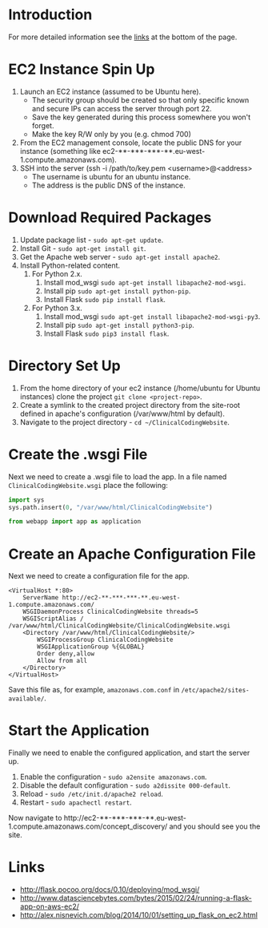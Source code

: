 # Introduction

For more detailed information see the [links](#Links) at the bottom of the page.

# EC2 Instance Spin Up

1. Launch an EC2 instance (assumed to be Ubuntu here).
    * The security group should be created so that only specific known and secure IPs can access the server through port 22.
    * Save the key generated during this process somewhere you won't forget.
    * Make the key R/W only by you (e.g. chmod 700)
2. From the EC2 management console, locate the public DNS for your instance (something like ec2-\*\*-\*\*\*-\*\*\*-\*\*.eu-west-1.compute.amazonaws.com).
3. SSH into the server (ssh -i /path/to/key.pem \<username\>@\<address\>
    * The username is ubuntu for an ubuntu instance.
    * The address is the public DNS of the instance.

# Download Required Packages

1. Update package list - `sudo apt-get update`.
2. Install Git - `sudo apt-get install git`.
3. Get the Apache web server - `sudo apt-get install apache2`.
4. Install Python-related content.
    1. For Python 2.x.
        1. Install mod_wsgi `sudo apt-get install libapache2-mod-wsgi`.
        2. Install pip `sudo apt-get install python-pip`.
        3. Install Flask `sudo pip install flask`.
    2. For Python 3.x.
        1. Install mod_wsgi `sudo apt-get install libapache2-mod-wsgi-py3`.
        2. Install pip `sudo apt-get install python3-pip`.
        3. Install Flask `sudo pip3 install flask`.

# Directory Set Up

1. From the home directory of your ec2 instance (/home/ubuntu for Ubuntu instances) clone the project `git clone <project-repo>`.
2. Create a symlink to the created project directory from the site-root defined in apache's configuration (/var/www/html by default).
3. Navigate to the project directory - `cd ~/ClinicalCodingWebsite`.

# Create the .wsgi File

Next we need to create a .wsgi file to load the app. In a file named `ClinicalCodingWebsite.wsgi` place the following:

```python
import sys
sys.path.insert(0, "/var/www/html/ClinicalCodingWebsite")

from webapp import app as application
```

# Create an Apache Configuration File

Next we need to create a configuration file for the app.

```
<VirtualHost *:80>
    ServerName http://ec2-**-***-***-**.eu-west-1.compute.amazonaws.com/
    WSGIDaemonProcess ClinicalCodingWebsite threads=5
    WSGIScriptAlias / /var/www/html/ClinicalCodingWebsite/ClinicalCodingWebsite.wsgi
    <Directory /var/www/html/ClinicalCodingWebsite/>
        WSGIProcessGroup ClinicalCodingWebsite
        WSGIApplicationGroup %{GLOBAL}
        Order deny,allow
        Allow from all
    </Directory>
</VirtualHost>
```

Save this file as, for example, `amazonaws.com.conf` in `/etc/apache2/sites-available/`. 

# Start the Application

Finally we need to enable the configured application, and start the server up.

1. Enable the configuration - `sudo a2ensite amazonaws.com`.
2. Disable the default configuration - `sudo a2dissite 000-default`.
3. Reload - `sudo /etc/init.d/apache2 reload`.
4. Restart - `sudo apachectl restart`.

Now navigate to http://ec2-*\*-\*\*\*-\*\*\*-\*\*.eu-west-1.compute.amazonaws.com/concept_discovery/ and you should see you the site.

# <a name="Links"></a>Links

* http://flask.pocoo.org/docs/0.10/deploying/mod_wsgi/
* http://www.datasciencebytes.com/bytes/2015/02/24/running-a-flask-app-on-aws-ec2/
* http://alex.nisnevich.com/blog/2014/10/01/setting_up_flask_on_ec2.html